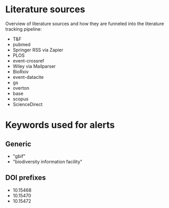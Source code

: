 # Literature sources

Overview of literature sources and how they are funneled into the literature tracking pipeline:

- T&F
- pubmed
- Springer RSS via Zapier
- PLOS
- event-crossref
- Wiley via Mailparser
- BioRxiv
- event-datacite
- gs
- overton
- base
- scopus
- ScienceDirect

# Keywords used for alerts

## Generic

- "gbif"
- "biodiversity information facility"

## DOI prefixes

- 10.15468
- 10.15470
- 10.15472
